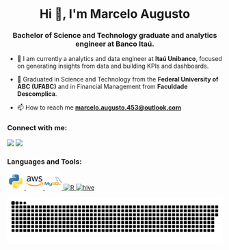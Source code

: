 <h1 align="center">Hi 👋, I'm Marcelo Augusto</h1>
<h3 align="center">Bachelor of Science and Technology graduate and analytics engineer at Banco Itaú.</h3>

- 🌱 I am currently a analytics and data engineer at **Itaú Unibanco**, focused on generating insights from data and building KPIs and dashboards.

- 📝 Graduated in Science and Technology from the **Federal University of ABC (UFABC)** and in Financial Management from **Faculdade Descomplica**.

- 📫 How to reach me **marcelo.augusto.453@outlook.com**

<h3 align="left">Connect with me:</h3>
<p align="left">
<a href="https://www.linkedin.com/in/marcelo-cunha-ribeiro/" target="_blank"><img src="https://img.shields.io/badge/-LinkedIn-%230077B5?style=for-the-badge&logo=linkedin&logoColor=white" target="_blank"></a> 
<a href = "mailto:marcelo.augusto.453@outlook.com"><img src="https://img.shields.io/badge/-Gmail-%23333?style=for-the-badge&logo=gmail&logoColor=white" target="_blank"></a>
</p>

<h3 align="left">Languages and Tools:</h3>
<p align="left"> <a href="https://www.python.org" target="_blank" rel="noreferrer"> <img src="https://raw.githubusercontent.com/devicons/devicon/master/icons/python/python-original.svg" alt="python" width="40" height="40"/> </a> 
  <a href="https://aws.amazon.com/pt/" target="_blank" rel="noreferrer">
    <img src="https://raw.githubusercontent.com/devicons/devicon/master/icons/amazonwebservices/amazonwebservices-original-wordmark.svg" alt="aws" width="40" height="40"/>
  </a>
    <a href="https://www.mysql.com/" target="_blank" rel="noreferrer">
    <img src="https://raw.githubusercontent.com/devicons/devicon/master/icons/mysql/mysql-original-wordmark.svg" alt="mysql" width="40" height="40"/>
  </a>
  <a href="https://www.r-project.org/" target="_blank" rel="noreferrer">
    <img src="https://www.vectorlogo.zone/logos/r-project/r-project-icon.svg" alt="R" width="40" height="40"/>
  <a href="https://hive.apache.org/" target="_blank" rel="noreferrer">
    <img src="https://www.vectorlogo.zone/logos/apache_hive/apache_hive-icon.svg" alt="hive" width="40" height="40"/>
  </a>
  </p>

![Snake animation](https://github.com/marceloaugusto453/marceloaugusto453/blob/output/github-contribution-grid-snake.svg)
